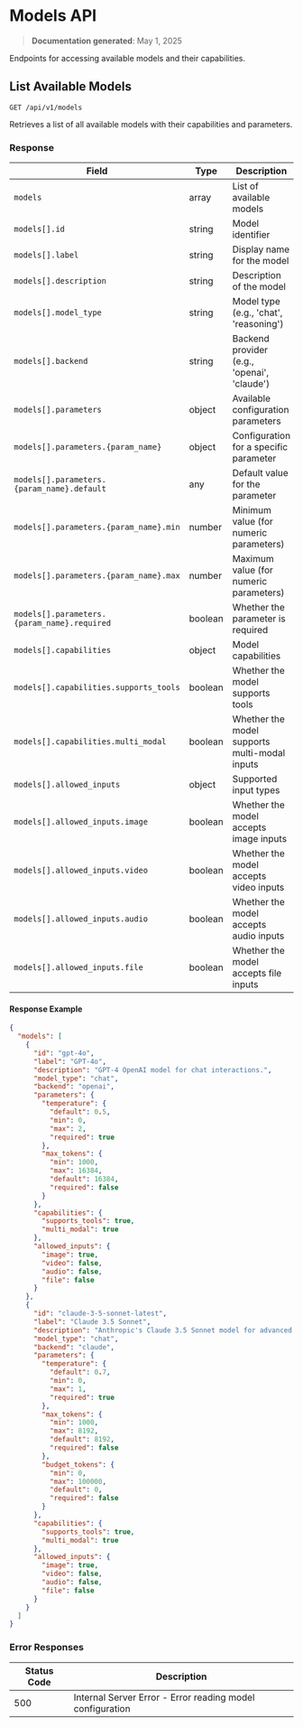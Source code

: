 # Models API

> **Documentation generated**: May 1, 2025

Endpoints for accessing available models and their capabilities.

## List Available Models

```
GET /api/v1/models
```

Retrieves a list of all available models with their capabilities and parameters.

### Response

| Field | Type | Description |
|-------|------|-------------|
| `models` | array | List of available models |
| `models[].id` | string | Model identifier |
| `models[].label` | string | Display name for the model |
| `models[].description` | string | Description of the model |
| `models[].model_type` | string | Model type (e.g., 'chat', 'reasoning') |
| `models[].backend` | string | Backend provider (e.g., 'openai', 'claude') |
| `models[].parameters` | object | Available configuration parameters |
| `models[].parameters.{param_name}` | object | Configuration for a specific parameter |
| `models[].parameters.{param_name}.default` | any | Default value for the parameter |
| `models[].parameters.{param_name}.min` | number | Minimum value (for numeric parameters) |
| `models[].parameters.{param_name}.max` | number | Maximum value (for numeric parameters) |
| `models[].parameters.{param_name}.required` | boolean | Whether the parameter is required |
| `models[].capabilities` | object | Model capabilities |
| `models[].capabilities.supports_tools` | boolean | Whether the model supports tools |
| `models[].capabilities.multi_modal` | boolean | Whether the model supports multi-modal inputs |
| `models[].allowed_inputs` | object | Supported input types |
| `models[].allowed_inputs.image` | boolean | Whether the model accepts image inputs |
| `models[].allowed_inputs.video` | boolean | Whether the model accepts video inputs |
| `models[].allowed_inputs.audio` | boolean | Whether the model accepts audio inputs |
| `models[].allowed_inputs.file` | boolean | Whether the model accepts file inputs |

#### Response Example

```json
{
  "models": [
    {
      "id": "gpt-4o",
      "label": "GPT-4o",
      "description": "GPT-4 OpenAI model for chat interactions.",
      "model_type": "chat",
      "backend": "openai",
      "parameters": {
        "temperature": {
          "default": 0.5,
          "min": 0,
          "max": 2,
          "required": true
        },
        "max_tokens": {
          "min": 1000,
          "max": 16384,
          "default": 16384,
          "required": false
        }
      },
      "capabilities": {
        "supports_tools": true,
        "multi_modal": true
      },
      "allowed_inputs": {
        "image": true,
        "video": false,
        "audio": false,
        "file": false
      }
    },
    {
      "id": "claude-3-5-sonnet-latest",
      "label": "Claude 3.5 Sonnet",
      "description": "Anthropic's Claude 3.5 Sonnet model for advanced reasoning.",
      "model_type": "chat",
      "backend": "claude",
      "parameters": {
        "temperature": {
          "default": 0.7,
          "min": 0,
          "max": 1,
          "required": true
        },
        "max_tokens": {
          "min": 1000,
          "max": 8192,
          "default": 8192,
          "required": false
        },
        "budget_tokens": {
          "min": 0,
          "max": 100000,
          "default": 0,
          "required": false
        }
      },
      "capabilities": {
        "supports_tools": true,
        "multi_modal": true
      },
      "allowed_inputs": {
        "image": true,
        "video": false,
        "audio": false,
        "file": false
      }
    }
  ]
}
```

### Error Responses

| Status Code | Description |
|-------------|-------------|
| 500 | Internal Server Error - Error reading model configuration |